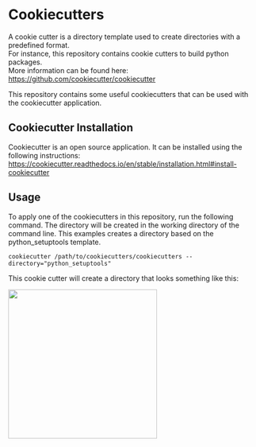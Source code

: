 # Cookiecutters

A cookie cutter is a directory template used to create directories with a predefined format.  
For instance, this repository contains cookie cutters to build python packages.  
More information can be found here: https://github.com/cookiecutter/cookiecutter

This repository contains some useful cookiecutters that can be used with the cookiecutter application.

## Cookiecutter Installation
Cookiecutter is an open source application. It can be installed using the following instructions:
https://cookiecutter.readthedocs.io/en/stable/installation.html#install-cookiecutter

## Usage

To apply one of the cookiecutters in this repository, run the following command. The directory will be created
in the working directory of the command line. This examples creates a directory based on the python_setuptools template.

```
cookiecutter /path/to/cookiecutters/cookiecutters --directory="python_setuptools"
```

This cookie cutter will create a directory that looks something like this:

<img src="./docs/images/python_setuptools_example" height="300" />

